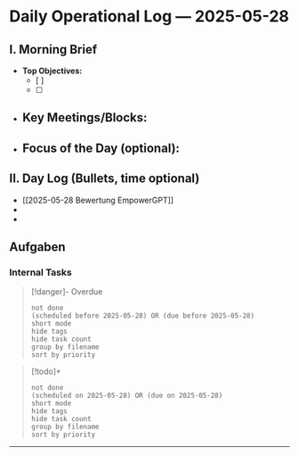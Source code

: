 # Daily Operational Log — 2025-05-28

## I. Morning Brief

- **Top Objectives:**
  - [ ]
  - [ ]
- **Key Meetings/Blocks:**
  -
- **Focus of the Day (optional):**
  -

## II. Day Log (Bullets, time optional)

- [[2025-05-28 Bewertung EmpowerGPT]]
-
-

## Aufgaben

### Internal Tasks

> [!danger]- Overdue
>```tasks
>not done
>(scheduled before 2025-05-28) OR (due before 2025-05-28)
>short mode
>hide tags
>hide task count
>group by filename
>sort by priority
>```

> [!todo]+
>```tasks
>not done
>(scheduled on 2025-05-28) OR (due on 2025-05-28)
>short mode
>hide tags
>hide task count
>group by filename
>sort by priority
>```

---
